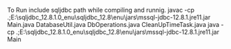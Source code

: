 To Run include sqljdbc path while compiling and runnig.
javac -cp .;E:\sqljdbc_12.8.1.0_enu\sqljdbc_12.8\enu\jars\mssql-jdbc-12.8.1.jre11.jar Main.java DatabaseUtil.java DbOperations.java CleanUpTimeTask.java
java -cp .;E:\sqljdbc_12.8.1.0_enu\sqljdbc_12.8\enu\jars\mssql-jdbc-12.8.1.jre11.jar Main
